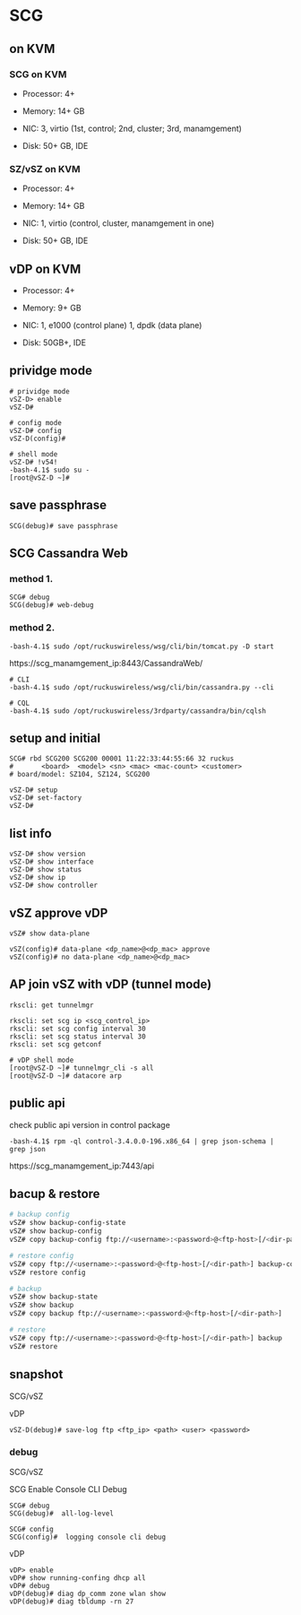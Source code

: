 # SCG #


## on KVM


### SCG on KVM

* Processor: 4+

* Memory: 14+ GB

* NIC: 3, virtio (1st, control; 2nd, cluster; 3rd, manamgement)

* Disk: 50+ GB, IDE


### SZ/vSZ on KVM

* Processor: 4+

* Memory: 14+ GB

* NIC: 1, virtio (control, cluster, manamgement in one)

* Disk: 50+ GB, IDE


## vDP on KVM

* Processor: 4+

* Memory: 9+ GB

* NIC: 1, e1000 (control plane)
       1, dpdk (data plane)

* Disk: 50GB+, IDE


## prividge mode

```
# prividge mode
vSZ-D> enable 
vSZ-D#

# config mode
vSZ-D# config
vSZ-D(config)#

# shell mode
vSZ-D# !v54!
-bash-4.1$ sudo su -
[root@vSZ-D ~]#
```

## save passphrase

```
SCG(debug)# save passphrase
```

## SCG Cassandra Web


### method 1.

```
SCG# debug
SCG(debug)# web-debug
```

### method 2.

```
-bash-4.1$ sudo /opt/ruckuswireless/wsg/cli/bin/tomcat.py -D start
```

https://scg_manamgement_ip:8443/CassandraWeb/

```
# CLI
-bash-4.1$ sudo /opt/ruckuswireless/wsg/cli/bin/cassandra.py --cli

# CQL
-bash-4.1$ sudo /opt/ruckuswireless/3rdparty/cassandra/bin/cqlsh
```


## setup and initial

```
SCG# rbd SCG200 SCG200 00001 11:22:33:44:55:66 32 ruckus
#       <board>  <model> <sn> <mac> <mac-count> <customer>
# board/model: SZ104, SZ124, SCG200

vSZ-D# setup
vSZ-D# set-factory
vSZ-D#
```


## list info ##

```
vSZ-D# show version
vSZ-D# show interface
vSZ-D# show status
vSZ-D# show ip
vSZ-D# show controller
```


## vSZ approve vDP ##

```
vSZ# show data-plane

vSZ(config)# data-plane <dp_name>@<dp_mac> approve
vSZ(config)# no data-plane <dp_name>@<dp_mac>
```


## AP join vSZ with vDP (tunnel mode) ##

```
rkscli: get tunnelmgr

rkscli: set scg ip <scg_control_ip>
rkscli: set scg config interval 30
rkscli: set scg status interval 30
rkscli: set scg getconf

# vDP shell mode
[root@vSZ-D ~]# tunnelmgr_cli -s all
[root@vSZ-D ~]# datacore arp
```


## public api

check public api version in control package

```
-bash-4.1$ rpm -ql control-3.4.0.0-196.x86_64 | grep json-schema | grep json
```

https://scg_manamgement_ip:7443/api

## bacup & restore

```bash
# backup config
vSZ# show backup-config-state
vSZ# show backup-config
vSZ# copy backup-config ftp://<username>:<password>@<ftp-host>[/<dir-path>]

# restore config
vSZ# copy ftp://<username>:<password>@<ftp-host>[/<dir-path>] backup-config
vSZ# restore config

# backup
vSZ# show backup-state
vSZ# show backup
vSZ# copy backup ftp://<username>:<password>@<ftp-host>[/<dir-path>]

# restore
vSZ# copy ftp://<username>:<password>@<ftp-host>[/<dir-path>] backup
vSZ# restore
```


## snapshot

SCG/vSZ



vDP

```
vSZ-D(debug)# save-log ftp <ftp_ip> <path> <user> <password>
```

### debug

SCG/vSZ


SCG Enable Console CLI Debug

```
SCG# debug
SCG(debug)#  all-log-level

SCG# config
SCG(config)#  logging console cli debug 
```

vDP

```
vDP> enable 
vDP# show running-confing dhcp all
vDP# debug
vDP(debug)# diag dp_comm zone wlan show
vDP(debug)# diag tbldump -rn 27
```
